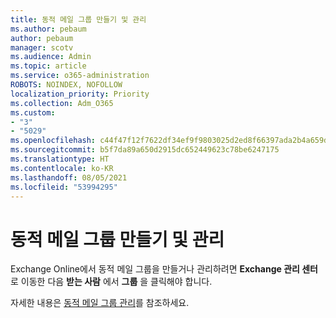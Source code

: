 ```yaml
---
title: 동적 메일 그룹 만들기 및 관리
ms.author: pebaum
author: pebaum
manager: scotv
ms.audience: Admin
ms.topic: article
ms.service: o365-administration
ROBOTS: NOINDEX, NOFOLLOW
localization_priority: Priority
ms.collection: Adm_O365
ms.custom:
- "3"
- "5029"
ms.openlocfilehash: c44f47f12f7622df34ef9f9803025d2ed8f66397ada2b4a659df9b4d2dc75781
ms.sourcegitcommit: b5f7da89a650d2915dc652449623c78be6247175
ms.translationtype: HT
ms.contentlocale: ko-KR
ms.lasthandoff: 08/05/2021
ms.locfileid: "53994295"
---
```

# <a name="creating-and-managing-dynamic-distribution-lists"></a>동적 메일 그룹 만들기 및 관리

Exchange Online에서 동적 메일 그룹을 만들거나 관리하려면 **Exchange 관리 센터** 로 이동한 다음 **받는 사람** 에서 **그룹** 을 클릭해야 합니다.

자세한 내용은 [동적 메일 그룹 관리](https://docs.microsoft.com/exchange/recipients-in-exchange-online/manage-dynamic-distribution-groups/manage-dynamic-distribution-groups)를 참조하세요.
